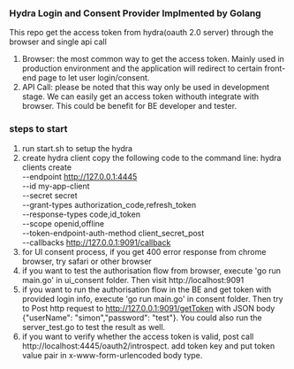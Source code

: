 ### Hydra Login and Consent Provider Implmented by Golang

This repo get the access token from hydra(oauth 2.0 server) through the browser and single api call
1. Browser: the most common way to get the access token. Mainly used in production environment and the application will redirect to certain front-end page to let user login/consent.
2. API Call: please be noted that this way only be used in development stage. We can easily get an access token withouth integrate with browser. This could be benefit for BE developer and tester.

### steps to start
1. run start.sh to setup the hydra
2. create hydra client copy the following code to the command line:
    hydra clients create \
    --endpoint http://127.0.0.1:4445 \
    --id my-app-client \
    --secret secret \
    --grant-types authorization_code,refresh_token \
    --response-types code,id_token \
    --scope openid,offline \
    --token-endpoint-auth-method client_secret_post \
    --callbacks http://127.0.0.1:9091/callback
3. for UI consent process, if you get 400 error response from chrome browser, try safari or other browser
4. if you want to test the authorisation flow from browser, execute 'go run main.go' in ui_consent folder. Then visit http://localhost:9091
5. if you want to run the authorisation flow in the BE and get token with provided login info, execute 'go run main.go' in consent folder. Then try to Post http request to http://127.0.0.1:9091/getToken with JSON body {"userName": "simon","password": "test"}. You could also run the server_test.go to test the result as well.
6. if you want to verify whether the access token is valid, post call http://localhost:4445/oauth2/introspect. add token key and put token value pair in x-www-form-urlencoded body type.